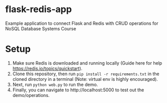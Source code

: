 # flask-redis-app
Example application to connect Flask and Redis with CRUD operations for NoSQL Database Systems Course

# Setup
1. Make sure Redis is downloaded and running locally (Guide here for help https://redis.io/topics/quickstart).
2. Clone this repository, then run `pip install -r requirements.txt` in the cloned directory in a terminal (Note: virtual env is highly encouraged).
3. Next, run `python web.py` to run the demo.
4. Finally, you can navigate to http://localhost:5000 to test out the demo/operations.